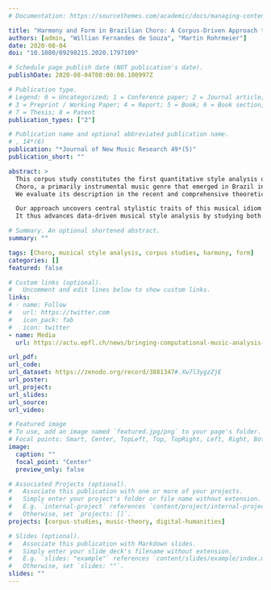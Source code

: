 ```yaml
---
# Documentation: https://sourcethemes.com/academic/docs/managing-content/

title: "Harmony and Form in Brazilian Choro: A Corpus-Driven Approach to Musical Style Analysis"
authors: [admin, "Willian Fernandes de Souza", "Martin Rohrmeier"]
date: 2020-08-04
doi: "10.1080/09298215.2020.1797109"

# Schedule page publish date (NOT publication's date).
publishDate: 2020-08-04T08:00:00.100997Z

# Publication type.
# Legend: 0 = Uncategorized; 1 = Conference paper; 2 = Journal article;
# 3 = Preprint / Working Paper; 4 = Report; 5 = Book; 6 = Book section;
# 7 = Thesis; 8 = Patent
publication_types: ["2"]

# Publication name and optional abbreviated publication name.
# , 14*(6)
publication: "*Journal of New Music Research 49*(5)" 
publication_short: ""

abstract: >
  This corpus study constitutes the first quantitative style analysis of
  Choro, a primarily instrumental music genre that emerged in Brazil in the second half of the 19th century. 
  We evaluate its description in the recent and comprehensive theoretical work *A estrutura do Choro* (Almada, 2006) by analyzing a set of representative pieces from the *Choro Songbook* (Chediak, 2009, 2011a,b), a central reference for this genre. We digitized this resource by transcribing the chord symbols and formal structure of all 295 pieces, and publish it as the freely available *Choro Songbook Corpus*.

  Our approach uncovers central stylistic traits of this musical idiom on empirical grounds.
  It thus advances data-driven musical style analysis by studying both harmony and form in a musical genre that lies outside the traditional canon. 

# Summary. An optional shortened abstract.
summary: ""

tags: [Choro, musical style analysis, corpus studies, harmony, form]
categories: []
featured: false

# Custom links (optional).
#   Uncomment and edit lines below to show custom links.
links:
# - name: Follow
#   url: https://twitter.com
#   icon_pack: fab
#   icon: twitter
- name: Media
  url: https://actu.epfl.ch/news/bringing-computational-music-analysis-beyond-the-t/

url_pdf: 
url_code:
url_dataset: https://zenodo.org/record/3881347#.Xw7l3ygzZjE
url_poster:
url_project:
url_slides:
url_source:
url_video: 

# Featured image
# To use, add an image named `featured.jpg/png` to your page's folder.
# Focal points: Smart, Center, TopLeft, Top, TopRight, Left, Right, BottomLeft, Bottom, BottomRight.
image:
  caption: ""
  focal_point: "Center"
  preview_only: false

# Associated Projects (optional).
#   Associate this publication with one or more of your projects.
#   Simply enter your project's folder or file name without extension.
#   E.g. `internal-project` references `content/project/internal-project/index.md`.
#   Otherwise, set `projects: []`.
projects: [corpus-studies, music-theory, digital-humanities]

# Slides (optional).
#   Associate this publication with Markdown slides.
#   Simply enter your slide deck's filename without extension.
#   E.g. `slides: "example"` references `content/slides/example/index.md`.
#   Otherwise, set `slides: ""`.
slides: ""
---
```

